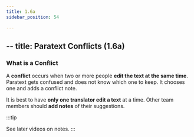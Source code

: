 ```yaml
---
title: 1.6a
sidebar_position: 54

---
```




## -- title: Paratext Conflicts (1.6a)


### What is a Conflict


A **conflict** occurs when two or more people **edit the text at the same time**. Paratext gets confused and does not know which one to keep. It chooses one and adds a conflict note.


It is best to have **only one translator edit a text** at a time. Other team members should **add notes** of their suggestions.


:::tip


See later videos on notes. :::

